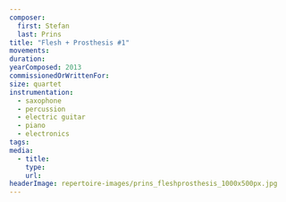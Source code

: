 ```yaml
---
composer:
  first: Stefan
  last: Prins
title: "Flesh + Prosthesis #1"
movements:
duration:
yearComposed: 2013
commissionedOrWrittenFor:
size: quartet
instrumentation:
  - saxophone
  - percussion
  - electric guitar
  - piano
  - electronics
tags:
media:
  - title:
    type:
    url:
headerImage: repertoire-images/prins_fleshprosthesis_1000x500px.jpg
---
```

